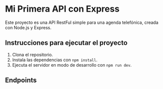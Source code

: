 # Mi Primera API con Express

Este proyecto es una API RestFul simple para una agenda telefónica, creada con Node.js y Express.

## Instrucciones para ejecutar el proyecto

1. Clona el repositorio.
2. Instala las dependencias con `npm install`.
3. Ejecuta el servidor en modo de desarrollo con `npm run dev`.

## Endpoints
